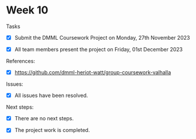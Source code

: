# Week 10

Tasks
- [X] Submit the DMML Coursework Project on Monday, 27th November 2023
- [X] All team members present the project on Friday, 01st December 2023


References:
- [X] https://github.com/dmml-heriot-watt/group-coursework-valhalla

Issues:
- [X] All issues have been resolved.

Next steps:
- [X] There are no next steps.

- [X] The project work is completed.

